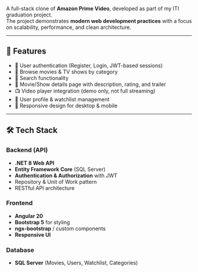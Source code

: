 A full-stack clone of **Amazon Prime Video**, developed as part of my ITI graduation project.  
The project demonstrates **modern web development practices** with a focus on scalability, performance, and clean architecture.  

---

## 🚀 Features
- 🔐 User authentication (Register, Login, JWT-based sessions)  
- 🎥 Browse movies & TV shows by category  
- 🔎 Search functionality  
- 📄 Movie/Show details page with description, rating, and trailer  
- 📺 Video player integration (demo only, not full streaming)  
- 👤 User profile & watchlist management  
- 🎨 Responsive design for desktop & mobile  

---

## 🛠️ Tech Stack

### Backend (API)  
- **.NET 8 Web API**  
- **Entity Framework Core** (SQL Server)  
- **Authentication & Authorization** with JWT  
- Repository & Unit of Work pattern  
- RESTful API architecture  

### Frontend  
- **Angular 20**  
- **Bootstrap 5** for styling  
- **ngx-bootstrap** / custom components  
- **Responsive UI**  

### Database  
- **SQL Server** (Movies, Users, Watchlist, Categories)  
